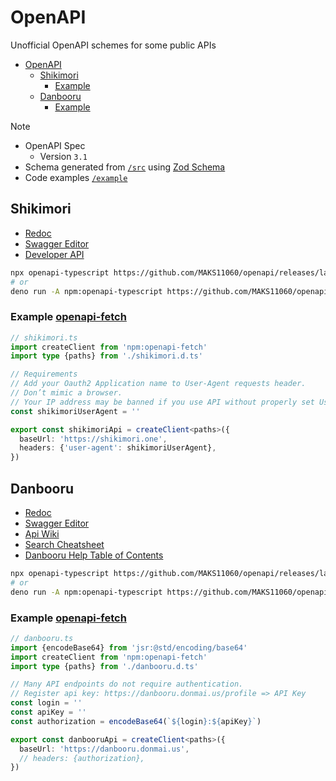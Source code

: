 # OpenAPI

Unofficial OpenAPI schemes for some public APIs

- [OpenAPI](#openapi)
  - [Shikimori](#shikimori)
    - [Example](#example-openapi-fetch)
  - [Danbooru](#danbooru)
    - [Example](#example-openapi-fetch-1)

> [!NOTE]
> - OpenAPI Spec
>   - Version `3.1`
> - Schema generated from [`/src`](src) using [Zod Schema](https://zod.dev/)
> - Code examples [`/example`](example)

## Shikimori

- [Redoc][shikimori.redoc]
- [Swagger Editor][shikimori.swagger]
- [Developer API](https://shikimori.one/api/doc)

```sh
npx openapi-typescript https://github.com/MAKS11060/openapi/releases/latest/download/shikimori.openapi.yml -o ./shikimori.d.ts
# or
deno run -A npm:openapi-typescript https://github.com/MAKS11060/openapi/releases/latest/download/shikimori.openapi.yml -o ./shikimori.d.ts
```

### Example [openapi-fetch](https://openapi-ts.dev/openapi-fetch/)

```ts
// shikimori.ts
import createClient from 'npm:openapi-fetch'
import type {paths} from './shikimori.d.ts'

// Requirements
// Add your Oauth2 Application name to User-Agent requests header.
// Don’t mimic a browser.
// Your IP address may be banned if you use API without properly set User-Agent header.
const shikimoriUserAgent = ''

export const shikimoriApi = createClient<paths>({
  baseUrl: 'https://shikimori.one',
  headers: {'user-agent': shikimoriUserAgent},
})
```

## Danbooru

- [Redoc][danbooru.redoc]
- [Swagger Editor][danbooru.swagger]
- [Api Wiki](https://danbooru.donmai.us/wiki_pages/help:api)
- [Search Cheatsheet](https://danbooru.donmai.us/wiki_pages/help%3Acheatsheet)
- [Danbooru Help Table of Contents](https://danbooru.donmai.us/wiki_pages/help:toc#dtext-developer_guide)

```sh
npx openapi-typescript https://github.com/MAKS11060/openapi/releases/latest/download/danbooru.openapi.yml -o ./danbooru.d.ts
# or
deno run -A npm:openapi-typescript https://github.com/MAKS11060/openapi/releases/latest/download/danbooru.openapi.yml -o ./danbooru.d.ts
```

### Example [openapi-fetch](https://openapi-ts.dev/openapi-fetch/)

```ts
// danbooru.ts
import {encodeBase64} from 'jsr:@std/encoding/base64'
import createClient from 'npm:openapi-fetch'
import type {paths} from './danbooru.d.ts'

// Many API endpoints do not require authentication.
// Register api key: https://danbooru.donmai.us/profile => API Key
const login = ''
const apiKey = ''
const authorization = encodeBase64(`${login}:${apiKey}`)

export const danbooruApi = createClient<paths>({
  baseUrl: 'https://danbooru.donmai.us',
  // headers: {authorization},
})
```

[shikimori.redoc]: https://redocly.github.io/redoc/?url=https://github.com/MAKS11060/openapi/releases/latest/download/shikimori.openapi.yml
[shikimori.swagger]: https://editor-next.swagger.io/?url=https://no-cors.deno.dev/https://github.com/MAKS11060/openapi/releases/latest/download/shikimori.openapi.yml

[danbooru.redoc]: https://redocly.github.io/redoc/?url=https://github.com/MAKS11060/openapi/releases/latest/download/danbooru.openapi.yml
[danbooru.swagger]: https://editor-next.swagger.io/?url=https://no-cors.deno.dev/https://github.com/MAKS11060/openapi/releases/latest/download/danbooru.openapi.yml
